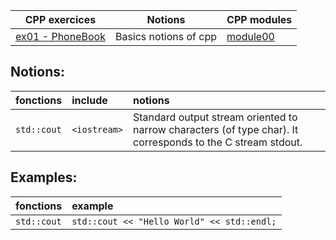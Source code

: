 | CPP exercices |     Notions    | CPP modules |
|----------|----------|----------|
| [ex01 - PhoneBook](https://github.com/Elwoll/r4-cpp/tree/main/module_00/ex01) | Basics notions of cpp  | [module00](https://github.com/Elwoll/r4-cpp/tree/main/module_00) |

Notions: 
---

|fonctions|include|notions|
:--|:--|:--
|`std::cout`| `<iostream>` | Standard output stream oriented to narrow characters (of type char). It corresponds to the C stream stdout. |

Examples:
---
| fonctions | example |
:--|:--
`std::cout` | `std::cout << "Hello World" << std::endl;`                               


